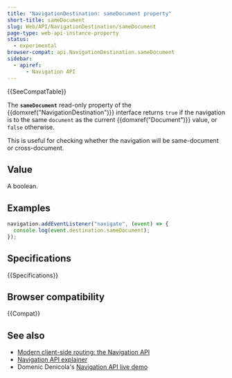 ```yaml
---
title: "NavigationDestination: sameDocument property"
short-title: sameDocument
slug: Web/API/NavigationDestination/sameDocument
page-type: web-api-instance-property
status:
  - experimental
browser-compat: api.NavigationDestination.sameDocument
sidebar:
  - apiref:
      - Navigation API
---
```


{{SeeCompatTable}}

The **`sameDocument`** read-only property of the
{{domxref("NavigationDestination")}} interface returns `true` if the navigation is to the same `document` as the current {{domxref("Document")}} value, or `false` otherwise.

This is useful for checking whether the navigation will be same-document or cross-document.

## Value

A boolean.

## Examples

```js
navigation.addEventListener("navigate", (event) => {
  console.log(event.destination.sameDocument);
});
```

## Specifications

{{Specifications}}

## Browser compatibility

{{Compat}}

## See also

- [Modern client-side routing: the Navigation API](https://developer.chrome.com/docs/web-platform/navigation-api/)
- [Navigation API explainer](https://github.com/WICG/navigation-api/blob/main/README.md)
- Domenic Denicola's [Navigation API live demo](https://gigantic-honored-octagon.glitch.me/)
